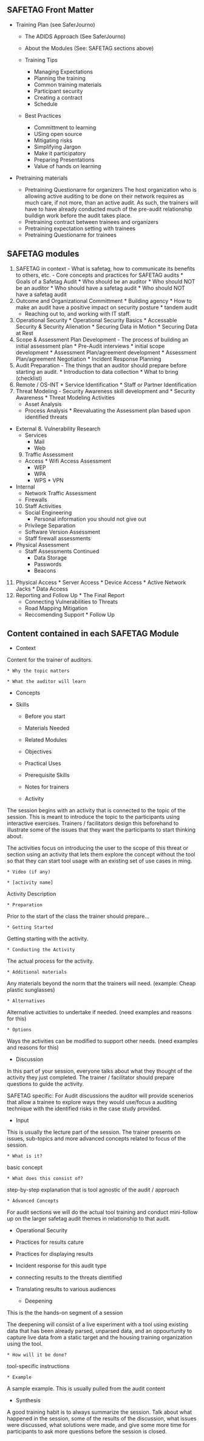 ## SAFETAG Front Matter ##

  * Training Plan
(see SaferJourno)

    * The ADIDS Approach
(See SaferJourno)

    * About the Modules
(See: SAFETAG sections above)

    * Training Tips
      * Managing Expectations
      * Planning the training
      * Common training materials
      * Participant security
      * Creating a contract
      * Schedule
    * Best Practices
      * Committment to learning
      * USing open source
      * Mitigating risks
      * Simplifying Jargon
      * Make it participatory
      * Preparing Presentations
      * Value of hands on learning

  * Pretraining materials 
    * Pretraining Questionarre for organizers
The host organization who is allowing active auditing to be done on their network requires as much care, if not more, than an active audit. As such, the trainers will have to have already conducted much of the pre-audit relationship buildign work before the audit takes place.
    * Pretraining contract between trainees and organizers
    * Pretraining expectation setting with trainees
    * Pretraining Questionarre for trainees

## SAFETAG modules ##

  1. SAFETAG in context
    - What is safetag, how to communicate its benefits to others, etc.
    - Core concepts and practices for SAFETAG audits
	* Goals of a Safetag Audit
	* Who should be an auditor
	* Who should NOT be an auditor
    * Who should have a safetag audit
	* Who should NOT have a safetag audit
  2. Outcome and Organizational Committment
    * Building agency
	* How to make an audit have a positive impact on security posture
    * tandem audit
	  * Reaching out to, and working with IT staff.
  3. Operational Security
    * Operational Security Basics
	* Accessable Security & Security Alienation
    * Securing Data in Motion
	* Securing Data at Rest
  4. Scope & Assessment Plan Development
    - The process of building an initial assessment plan
    * Pre-Audit interviews
	* initial scope development
	* Assessment Plan/agreement development
	* Assessment Plan/agreement Negotiation
	* Incident Response Planning
  5. Audit Preparation
    - The things that an auditor should prepare before starting an audit.
    * Introduction to data collection
	* What to bring (checklist)
  6. Remote / OS-INT
    * Service Identification
    * Staff or Partner Identification
  7. Threat Modeling
    - Security Awareness skill development and 
	* Security Awareness
	* Threat Modeling Activities
      * Asset Analysis
      * Process Analysis
    * Reevaluating the Assessment plan based upon identified threats
  * External
    8. Vulnerability Research
      * Services
        * Mail
        * Web
    9. Traffic Assessment
      *  Access
        * Wifi Access Assessment
          * WEP
          * WPA
          * WPS
	    * VPN
  * Internal
  	  * Network Traffic Assessment
	  * Firewalls
    10. Staff Activities
      * Social Engineering
        * Personal information you should not give out
      * Privilege Separation
      * Software Version Assessment
      * Staff firewall assessments
  * Physical Assessment
    * Staff Assessments Continued
      * Data Storage
      * Passwords
      * Beacons
  11. Physical Access
    * Server Access
    * Device Access
    * Active Network Jacks
    * Data Access
  11. Reporting and Follow Up
    * The Final Report
	  * Connecting Vulnerabilities to Threats
	  * Road Mapping Mitigation
	  * Reccomending Support
    * Follow Up


## Content contained in each SAFETAG Module ##

  * Context

Content for the trainer of auditors.

    * Why the topic matters

    * What the auditor will learn

- Concepts
- Skills

    * Before you start

    * Materials Needed

    * Related Modules

    * Objectives

    * Practical Uses

    * Prerequisite Skills

    * Notes for trainers

  * Activity

The session begins with an activity that is connected to the topic of the session. This is meant to introduce the topic to the participants using interactive exercises. Trainers / facilitators design this beforehand to illustrate some of the issues that they want the participants to start thinking about.

The activities focus on introducing the user to the scope of this threat or section using an activity that lets them explore the concept without the tool so that they can start tool usage with an existing set of use cases in ming.

    * Video (if any)

    * [activity name]

Activity Description

    * Preparation

Prior to the start of the class the trainer should prepare...

    * Getting Started

Getting starting with the activity.

    * Conducting the Activity

The actual process for the activity.

    * Additional materials

Any materials beyond the norm that the trainers will need.
(example: Cheap plastic sunglasses)

    * Alternatives

Alternative activities to undertake if needed.
(need examples and reasons for this)

    * Options

Ways the activities can be modified to support other needs.
(need examples and reasons for this)

  * Discussion

In this part of your session, everyone talks about what they thought of the activity they just completed. The trainer / facilitator should prepare questions to guide the activity.

SAFETAG specific: For Audit discussions the auditor will provide scenerios that allow a trainee to explore ways they would use/focus a auditing technique with the identified risks in the case study provided.

  * Input

This is usually the lecture part of the session. The trainer presents on issues, sub-topics and more advanced concepts related to focus of the session.

    * What is it?

basic concept

    * What does this consist of?

step-by-step explanation that is tool agnostic of the audit / approach

    * Advanced Concepts

For audit sections we will do the actual tool training and  conduct mini-follow up on the larger safetag audit themes in relationship to that audit.

- Operational Security
- Practices for results cature
- Practices for displaying results
- Incident response for this audit type
- connecting results to the threats dientified
- Translating results to various audiences

  * Deepening

This is the the hands-on segment of a session

The deepening will consist of a live experiment with a tool using existing data that has been already parsed, unparsed data, and an oppourtunity to capture live data from a static target and the housing training organization using the tool.

    * How will it be done?

tool-specific instructions

    * Example

A sample example. This is usually pulled from the audit content

  * Synthesis

A good training habit is to always summarize the session. Talk about what happened in the session, some of the results of the discussion, what issues were discussed, what solutions were made, and give some more time for participants to ask more questions before the session is closed.
